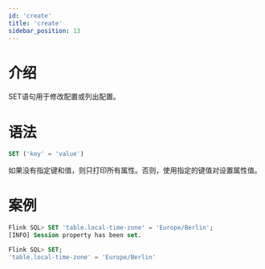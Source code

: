 ```yaml
---
id: 'create'
title: 'create'
sidebar_position: 13
---
```


# 介绍

SET语句用于修改配置或列出配置。

# 语法

```sql
SET ('key' = 'value')
```

如果没有指定键和值，则只打印所有属性。否则，使用指定的键值对设置属性值。

# 案例

```sql
Flink SQL> SET 'table.local-time-zone' = 'Europe/Berlin';
[INFO] Session property has been set.

Flink SQL> SET;
'table.local-time-zone' = 'Europe/Berlin'
```